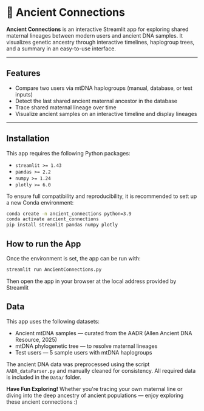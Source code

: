 # 🧬 Ancient Connections

**Ancient Connections** is an interactive Streamlit app for exploring shared maternal lineages between modern users and ancient DNA samples. 
It visualizes genetic ancestry through interactive timelines, haplogroup trees, and a summary in an easy-to-use interface.

---

## Features

- Compare two users via mtDNA haplogroups (manual, database, or test inputs)
- Detect the last shared ancient maternal ancestor in the database
- Trace shared maternal lineage over time
- Visualize ancient samples on an interactive timeline and display lineages
---

## Installation

This app requires the following Python packages:

- `streamlit >= 1.43`
- `pandas >= 2.2`
- `numpy >= 1.24`
- `plotly >= 6.0`

To ensure full compatibility and reproducibility, it is recommended to sett up a new Conda environment:

```bash
conda create -n ancient_connections python=3.9
conda activate ancient_connections
pip install streamlit pandas numpy plotly
```

## How to run the App

Once the environment is set, the app can be run with:
```bash
streamlit run AncientConnections.py
```
Then open the app in your browser at the local address provided by Streamlit

## Data

This app uses the following datasets:
- Ancient mtDNA samples — curated from the AADR (Allen Ancient DNA Resource, 2025)
- mtDNA phylogenetic tree — to resolve maternal lineages
- Test users — 5 sample users with mtDNA haplogroups

The ancient DNA data was preprocessed using the script `AADR_dataParser.py` and manually cleaned for consistency.
All required data is included in the `Data/` folder.


**Have Fun Exploring!**
Whether you're tracing your own maternal line or diving into the deep ancestry of ancient populations —
enjoy exploring these ancient connections :)
